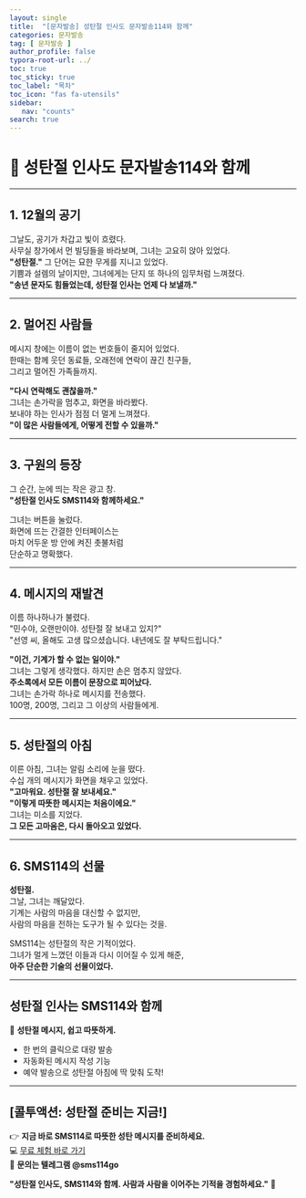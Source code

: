```yaml
---
layout: single
title:  "[문자발송] 성탄절 인사도 문자발송114와 함께"
categories: 문자발송
tag: [ 문자발송 ]
author_profile: false
typora-root-url: ../
toc: true
toc_sticky: true
toc_label: "목차"
toc_icon: "fas fa-utensils" 
sidebar:
   nav: "counts"
search: true
---
```




# 🎄 성탄절 인사도 문자발송114와 함께

---

## 1. **12월의 공기**

그날도, 공기가 차갑고 빛이 흐렸다.  
사무실 창가에서 먼 빌딩들을 바라보며, 그녀는 고요히 앉아 있었다.  
**"성탄절."** 그 단어는 묘한 무게를 지니고 있었다.  
기쁨과 설렘의 날이지만, 그녀에게는 단지 또 하나의 임무처럼 느껴졌다.  
**"송년 문자도 힘들었는데, 성탄절 인사는 언제 다 보낼까."**

---

## 2. **멀어진 사람들**

메시지 창에는 이름이 없는 번호들이 줄지어 있었다.  
한때는 함께 웃던 동료들, 오래전에 연락이 끊긴 친구들,  
그리고 멀어진 가족들까지.  

**"다시 연락해도 괜찮을까."**  
그녀는 손가락을 멈추고, 화면을 바라봤다.  
보내야 하는 인사가 점점 더 멀게 느껴졌다.  
**"이 많은 사람들에게, 어떻게 전할 수 있을까."**

---

## 3. **구원의 등장**

그 순간, 눈에 띄는 작은 광고 창.  
**"성탄절 인사도 SMS114와 함께하세요."**

그녀는 버튼을 눌렀다.  
화면에 뜨는 간결한 인터페이스는  
마치 어두운 방 안에 켜진 촛불처럼  
단순하고 명확했다.

---

## 4. **메시지의 재발견**

이름 하나하나가 불렸다.  
"민수야, 오랜만이야. 성탄절 잘 보내고 있지?"  
"선영 씨, 올해도 고생 많으셨습니다. 내년에도 잘 부탁드립니다."  

**"이건, 기계가 할 수 없는 일이야."**  
그녀는 그렇게 생각했다. 하지만 손은 멈추지 않았다.  
**주소록에서 모든 이름이 문장으로 피어났다.**  
그녀는 손가락 하나로 메시지를 전송했다.  
100명, 200명, 그리고 그 이상의 사람들에게.

---

## 5. **성탄절의 아침**

이른 아침, 그녀는 알림 소리에 눈을 떴다.  
수십 개의 메시지가 화면을 채우고 있었다.  
**"고마워요. 성탄절 잘 보내세요."**  
**"이렇게 따뜻한 메시지는 처음이에요."**  
그녀는 미소를 지었다.  
**그 모든 고마움은, 다시 돌아오고 있었다.**

---

## 6. **SMS114의 선물**

**성탄절.**  
그날, 그녀는 깨달았다.  
기계는 사람의 마음을 대신할 수 없지만,  
사람의 마음을 전하는 도구가 될 수 있다는 것을.

SMS114는 성탄절의 작은 기적이었다.  
그녀가 멀게 느꼈던 이들과 다시 이어질 수 있게 해준,  
**아주 단순한 기술의 선물이었다.**

---

## **성탄절 인사는 SMS114와 함께**

📌 **성탄절 메시지, 쉽고 따뜻하게.**  
- 한 번의 클릭으로 대량 발송  
- 자동화된 메시지 작성 기능  
- 예약 발송으로 성탄절 아침에 딱 맞춰 도착!  

---

## **[콜투액션: 성탄절 준비는 지금!]**

👉 **지금 바로 SMS114로 따뜻한 성탄 메시지를 준비하세요.**  
💻 [무료 체험 바로 가기](https://sms114.co.kr)  
📩 **문의는 텔레그램 @sms114go**

**"성탄절 인사도, SMS114와 함께. 사람과 사람을 이어주는 기적을 경험하세요."** 🎄